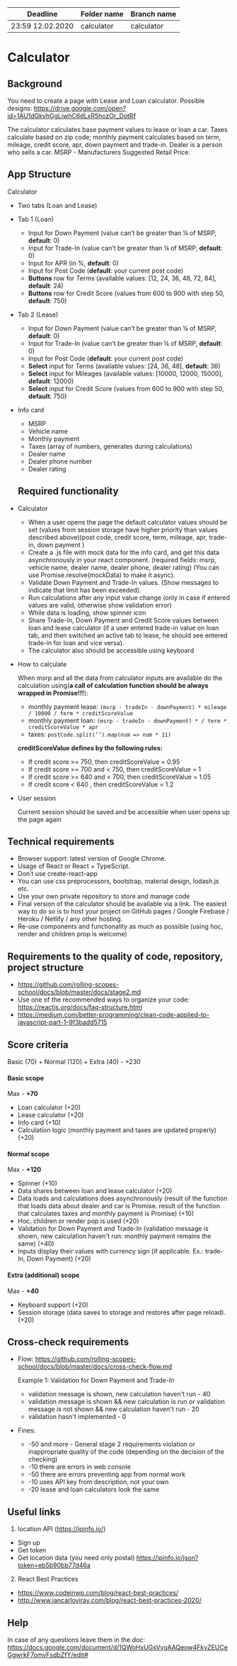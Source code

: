 | Deadline         | Folder name | Branch name |
| ---------------- | ----------- | ----------- |
| 23:59 12.02.2020 | calculator  | calculator  |

# Calculator

## Background

You need to create a page with Lease and Loan calculator. Possible designs: https://drive.google.com/open?id=1AU1dGkvhGgLiwhC6dLxR5hozOr_DotRf

The calculator calculates base payment values to lease or loan a car. Taxes calculate based on zip code; monthly payment calculates based on term, mileage, credit score, apr, down payment and trade-in. Dealer is a person who sells a car. MSRP - Manufacturers Suggested Retail Price.

## App Structure

Calculator

- Two tabs (Loan and Lease)
- Tab 1 (Loan)
  - Input for Down Payment (value can’t be greater than ¼ of MSRP, **default**: 0)
  - Input for Trade-In (value can’t be greater than ¼ of MSRP, **default**: 0)
  - Input for APR (in %, **default**: 0)
  - Input for Post Code (**default**: your current post code)
  - **Buttons** row for Terms (available values: [12, 24, 36, 48, 72, 84], **default**: 24)
  - **Buttons** row for Credit Score (values from 600 to 900 with step 50, **default**: 750)
- Tab 2 (Lease)
  - Input for Down Payment (value can’t be greater than ¼ of MSRP, **default**: 0)
  - Input for Trade-In (value can’t be greater than ¼ of MSRP, **default**: 0)
  - Input for Post Code (**default**: your current post code)
  - **Select** input for Terms (available values: [24, 36, 48], **default**: 36)
  - **Select** input for Mileages (available values: [10000, 12000, 15000], **default**: 12000)
  - **Select** input for Credit Score (values from 600 to 900 with step 50, **default**: 750)
- Info card

  - MSRP
  - Vehicle name
  - Monthly payment
  - Taxes (array of numbers, generates during calculations)
  - Dealer name
  - Dealer phone number
  - Dealer rating

  ## Required functionality

- Calculator
  - When a user opens the page the default calculator values should be set (values from session storage have higher priority than values described above)(post code, credit score, term, mileage, apr, trade-in, down payment )
  - Create a .js file with mock data for the info card, and get this data asynchronously in your react component. (required fields: msrp, vehicle name, dealer name, dealer phone, dealer rating) (You can use Promise.resolve(mockData) to make it async).
  - Validate Down Payment and Trade-In values. (Show messages to indicate that limit has been exceeded).
  - Run calculations after any input value change (only in case if entered values are valid, otherwise show validation error)
  - While data is loading, show spinner icon
  - Share Trade-In, Down Payment and Credit Score values between loan and lease calculator (if a user entered trade-in value on loan tab, and then switched an active tab to lease, he should see entered trade-in for loan and vice versa).
  - The calculator also should be accessible using keyboard
- How to calculate

  When msrp and all the data from calculator inputs are available do the calculation using(**a call of calculation function should be always wrapped in Promise!!!**):

  - monthly payment lease: `(msrp - tradeIn - downPayment) * mileage / 10000 / term * creditScoreValue`
  - monthly payment loan: `(msrp - tradeIn - downPayment) * / term * creditScoreValue * apr`
  - taxes: `postCode.split(‘’).map(num => num * 11)`

  **creditScoreValue defines by the following rules:**

  - If credit score >= 750, then creditScoreValue = 0.95
  - If credit score >= 700 and < 750, then creditScoreValue = 1
  - If credit score >= 640 and < 700, then creditScoreValue = 1.05
  - If credit score < 640 , then creditScoreValue = 1.2

- User session

  Current session should be saved and be accessible when user opens up the page again

## Technical requirements

- Browser support: latest version of Google Chrome.
- Usage of React or React + TypeScript.
- Don’t use create-react-app
- You can use css preprocessors, bootstrap, material design, lodash.js etc.
- Use your own private repository to store and manage code
- Final version of the calculator should be available via a link. The easiest way to do so is to host your project on GitHub pages / Google Firebase / Heroku / Netlify / any other hosting.
- Re-use components and functionality as much as possible (using hoc, render and children prop is welcome)

## Requirements to the quality of code, repository, project structure

- https://github.com/rolling-scopes-school/docs/blob/master/docs/stage2.md
- Use one of the recommended ways to organize your code: https://reactjs.org/docs/faq-structure.html
- https://medium.com/better-programming/clean-code-applied-to-javascript-part-1-9f3badd5715

## Score criteria

Basic (70) + Normal (120) + Extra (40) - +230

#### Basic scope

Max - **+70**

- Loan calculator (+20)
- Lease calculator (+20)
- Info card (+10)
- Calculation logic (monthly payment and taxes are updated properly) (+20)

#### Normal scope

Max - **+120**

- Spinner (+10)
- Data shares between loan and lease calculator (+20)
- Data loads and calculations does asynchronously (result of the function that loads data about dealer and car is Promise. result of the function that calculates taxes and monthly payment is Promise) (+10)
- Hoc, children or render pop is used (+20)
- Validation for Down Payment and Trade-In (validation message is shown, new calculation haven't run: monthly payment remains the same) (+40)
- Inputs display their values with currency sign (if applicable. Ex.: trade-In, Down Payment) (+20)

#### Extra (additional) scope

Max - **+40**

- Keyboard support (+20)
- Session storage (data saves to storage and restores after page reload). (+20)

## Cross-check requirements

- Flow: https://github.com/rolling-scopes-school/docs/blob/master/docs/cross-check-flow.md

  Example 1: Validation for Down Payment and Trade-In

  - validation message is shown, new calculation haven't run - 40
  - validation message is shown && new calculation is run or validation message is not shown && new calculation haven't run - 20
  - validation hasn't implemented - 0

- Fines:
  - -50 and more - General stage 2 requirements violation or inappropriate quality of the code (depending on the decision of the checking)
  - -10 there are errors in web console
  - -50 there are errors preventing app from normal work
  - -10 uses API key from description, not your own
  - -20 lease and loan calculators look the same

## Useful links

1. location API (https://ipinfo.io/)

- Sign up
- Get token
- Get location data (you need only postal) https://ipinfo.io/json?token=eb5b90bb77d46a

2. React Best Practices

- https://www.codeinwp.com/blog/react-best-practices/
- http://www.jancarloviray.com/blog/react-best-practices-2020/

## Help

In case of any questions leave them in the doc: https://docs.google.com/document/d/1QWoHxUGsVvgAAQeow4FkyZEUCeGgwrkF7omvFsdbZfY/edit#
